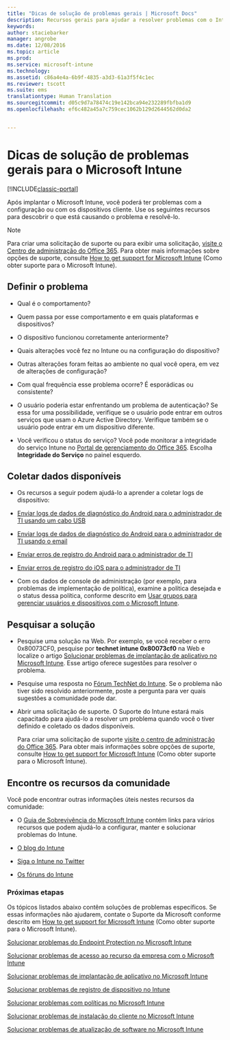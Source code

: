 ```yaml
---
title: "Dicas de solução de problemas gerais | Microsoft Docs"
description: Recursos gerais para ajudar a resolver problemas com o Intune.
keywords: 
author: staciebarker
manager: angrobe
ms.date: 12/08/2016
ms.topic: article
ms.prod: 
ms.service: microsoft-intune
ms.technology: 
ms.assetid: c86a4e4a-6b9f-4835-a3d3-61a3f5f4c1ec
ms.reviewer: tscott
ms.suite: ems
translationtype: Human Translation
ms.sourcegitcommit: d05c9d7a78474c19e142bca94e232289fbfba1d9
ms.openlocfilehash: ef6c482a45a7c759cec1062b129d2644562d0da2


---
```


# <a name="general-troubleshooting-tips-for-microsoft-intune"></a>Dicas de solução de problemas gerais para o Microsoft Intune

[!INCLUDE[classic-portal](../includes/classic-portal.md)]

Após implantar o Microsoft Intune, você poderá ter problemas com a configuração ou com os dispositivos cliente. Use os seguintes recursos para descobrir o que está causando o problema e resolvê-lo.

> [!NOTE]
> Para criar uma solicitação de suporte ou para exibir uma solicitação, [visite o Centro de administração do Office 365](https://portal.office.com/admin/default.aspx). Para obter mais informações sobre opções de suporte, consulte [How to get support for Microsoft Intune](how-to-get-support-for-microsoft-intune.md) (Como obter suporte para o Microsoft Intune).

## <a name="define-the-problem"></a>Definir o problema

-   Qual é o comportamento?

-   Quem passa por esse comportamento e em quais plataformas e dispositivos?

-   O dispositivo funcionou corretamente anteriormente?

-   Quais alterações você fez no Intune ou na configuração do dispositivo?

-   Outras alterações foram feitas ao ambiente no qual você opera, em vez de alterações de configuração?

-   Com qual frequência esse problema ocorre? É esporádicas ou consistente?

-   O usuário poderia estar enfrentando um problema de autenticação? Se essa for uma possibilidade, verifique se o usuário pode entrar em outros serviços que usam o Azure Active Directory. Verifique também se o usuário pode entrar em um dispositivo diferente.

-   Você verificou o status do serviço? Você pode monitorar a integridade do serviço Intune no [Portal de gerenciamento do Office 365](https://portal.office.com/Admin/Default.aspx). Escolha **Integridade do Serviço** no painel esquerdo.

## <a name="collect-available-data"></a>Coletar dados disponíveis

-   Os recursos a seguir podem ajudá-lo a aprender a coletar logs de dispositivo:
  - [Enviar logs de dados de diagnóstico do Android para o administrador de TI usando um cabo USB](/intune/enduser/send-diagnostic-data-logs-to-your-it-administrator-using-a-usb-cable-android)
  - [Enviar logs de dados de diagnóstico do Android para o administrador de TI usando o email](/intune/enduser/send-diagnostic-data-logs-to-your-it-administrator-using-email-android)
  - [Enviar erros de registro do Android para o administrador de TI](/intune/enduser/send-enrollment-errors-to-your-it-administrator-android)
  - [Enviar erros de registro do iOS para o administrador de TI](/intune/enduser/send-errors-to-your-it-admin-ios)

-   Com os dados de console de administração (por exemplo, para problemas de implementação de política), examine a política desejada e o status dessa política, conforme descrito em [Usar grupos para gerenciar usuários e dispositivos com o Microsoft Intune](/intune/deploy-use/use-groups-to-manage-users-and-devices-with-microsoft-intune).

## <a name="research-the-solution"></a>Pesquisar a solução

-   Pesquise uma solução na Web. Por exemplo, se você receber o erro 0x80073CF0, pesquise por **technet intune 0x80073cf0** na Web e localize o artigo [Solucionar problemas de implantação de aplicativo no Microsoft Intune](troubleshoot-app-deployment-problems-in-microsoft-intune.md). Esse artigo oferece sugestões para resolver o problema.

-   Pesquise uma resposta no [Fórum TechNet do Intune](https://social.technet.microsoft.com/Forums/en-US/home?forum=microsoftintuneprod).  Se o problema não tiver sido resolvido anteriormente, poste a pergunta para ver quais sugestões a comunidade pode dar.

-   Abrir uma solicitação de suporte. O Suporte do Intune estará mais capacitado para ajudá-lo a resolver um problema quando você o tiver definido e coletado os dados disponíveis.

    Para criar uma solicitação de suporte [visite o centro de administração do Office 365](https://portal.office.com/admin/default.aspx). Para obter mais informações sobre opções de suporte, consulte [How to get support for Microsoft Intune](how-to-get-support-for-microsoft-intune.md) (Como obter suporte para o Microsoft Intune).

## <a name="find-community-resources"></a>Encontre os recursos da comunidade
Você pode encontrar outras informações úteis nestes recursos da comunidade:

-   O [Guia de Sobrevivência do Microsoft Intune](http://social.technet.microsoft.com/wiki/contents/articles/23431.microsoft-intune-survival-guide.aspx) contém links para vários recursos que podem ajudá-lo a configurar, manter e solucionar problemas do Intune.

-   [O blog do Intune](http://blogs.technet.com/b/windowsintune/)

-   [Siga o Intune no Twitter](https://twitter.com/MSIntune)

-   [Os fóruns do Intune](https://social.technet.microsoft.com/Forums/home?category=microsoftintune&filter=alltypes&sort=lastpostdesc)

### <a name="next-steps"></a>Próximas etapas
Os tópicos listados abaixo contêm soluções de problemas específicos. Se essas informações não ajudarem, contate o Suporte da Microsoft conforme descrito em [How to get support for Microsoft Intune](how-to-get-support-for-microsoft-intune.md) (Como obter suporte para o Microsoft Intune).

[Solucionar problemas do Endpoint Protection no Microsoft Intune](troubleshoot-endpoint-protection-in-microsoft-intune.md)

[Solucionar problemas de acesso ao recurso da empresa com o Microsoft Intune](troubleshoot-company-resource-access-problems-with-microsoft-intune.md)

[Solucionar problemas de implantação de aplicativo no Microsoft Intune](troubleshoot-app-deployment-problems-in-microsoft-intune.md)

[Solucionar problemas de registro de dispositivo no Intune](troubleshoot-device-enrollment-in-intune.md)

[Solucionar problemas com políticas no Microsoft Intune](troubleshoot-policies-in-microsoft-intune.md)

[Solucionar problemas de instalação do cliente no Microsoft Intune](troubleshoot-client-setup-in-microsoft-intune.md)

[Solucionar problemas de atualização de software no Microsoft Intune](troubleshoot-software-updates-in-microsoft-intune.md)



<!--HONumber=Jan17_HO2-->


